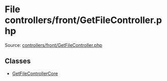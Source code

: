 File controllers/front/GetFileController.php
=========

Source: [controllers/front/GetFileController.php](https://github.com/PrestaShop/PrestaShop/blob/1.6.1.1/controllers/front/GetFileController.php)


Classes
-------

* [GetFileControllerCore](class.GetFileControllerCore.md)


